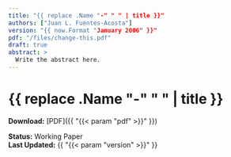 ```yaml
---
title: "{{ replace .Name "-" " " | title }}"
authors: ["Juan L. Fuentes-Acosta"]
version: "{{ now.Format "January 2006" }}"
pdf: "/files/change-this.pdf"
draft: true
abstract: >
  Write the abstract here.
---
```

# {{ replace .Name "-" " " | title }}

**Download:** [PDF]({{ "{{< param \"pdf\" >}}" }})

**Status:** Working Paper  
**Last Updated:** {{ "{{< param \"version\" >}}" }}
